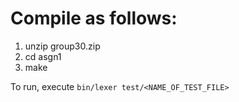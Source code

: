 # Compile as follows:

1. unzip group30.zip
2. cd asgn1
3. make

To run, execute `bin/lexer test/<NAME_OF_TEST_FILE>`
